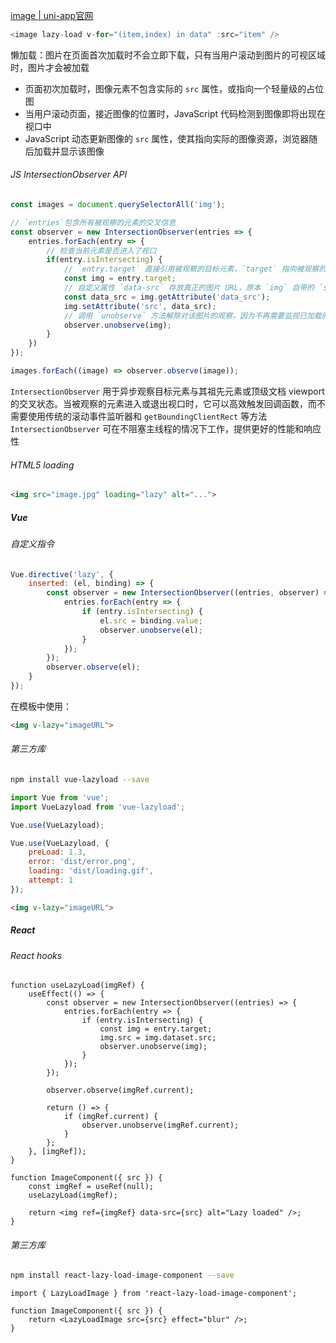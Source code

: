 [image | uni-app官网](https://uniapp.dcloud.net.cn/component/image.html#image)

```JavaScript
<image lazy-load v-for="(item,index) in data" :src="item" />
```

懒加载：图片在页面首次加载时不会立即下载，只有当用户滚动到图片的可视区域时，图片才会被加载

- 页面初次加载时，图像元素不包含实际的 `src` 属性，或指向一个轻量级的占位图
- 当用户滚动页面，接近图像的位置时，JavaScript 代码检测到图像即将出现在视口中
- JavaScript 动态更新图像的 `src` 属性，使其指向实际的图像资源，浏览器随后加载并显示该图像

###### JS IntersectionObserver API

```JavaScript
const images = document.querySelectorAll('img');

// `entries`包含所有被观察的元素的交叉信息
const observer = new IntersectionObserver(entries => {
    entries.forEach(entry => {
	    // 检查当前元素是否进入了视口
        if(entry.isIntersecting) {
	        // `entry.target` 直接引用被观察的目标元素，`target` 指向被观察的 DOM 元素
            const img = entry.target;
            // 自定义属性 `data-src` 存放真正的图片 URL，原本 `img` 自带的 `src` 存放默认图片 URL
            const data_src = img.getAttribute('data_src');
            img.setAttribute('src', data_src);
            // 调用 `unobserve` 方法解除对该图片的观察，因为不再需要监视已加载的图片
            observer.unobserve(img);
        }
    })
});

images.forEach((image) => observer.observe(image));
```

`IntersectionObserver` 用于异步观察目标元素与其祖先元素或顶级文档 viewport 的交叉状态。当被观察的元素进入或退出视口时，它可以高效触发回调函数，而不需要使用传统的滚动事件监听器和 `getBoundingClientRect` 等方法 `IntersectionObserver` 可在不阻塞主线程的情况下工作，提供更好的性能和响应性

###### HTML5 loading

```HTML
<img src="image.jpg" loading="lazy" alt="...">
```

##### Vue

###### 自定义指令

```JavaScript
Vue.directive('lazy', {
    inserted: (el, binding) => {
        const observer = new IntersectionObserver((entries, observer) => {
            entries.forEach(entry => {
                if (entry.isIntersecting) {
                    el.src = binding.value;
                    observer.unobserve(el);
                }
            });
        });
        observer.observe(el);
    }
});
```

在模板中使用：

```HTML
<img v-lazy="imageURL">
```

###### 第三方库

```bash
npm install vue-lazyload --save
```

```JavaScript
import Vue from 'vue';
import VueLazyload from 'vue-lazyload';

Vue.use(VueLazyload);

Vue.use(VueLazyload, {
    preLoad: 1.3,
    error: 'dist/error.png',
    loading: 'dist/loading.gif',
    attempt: 1
});
```

```HTML
<img v-lazy="imageURL">
```

##### React

###### React hooks

```JSX
function useLazyLoad(imgRef) {
    useEffect(() => {
        const observer = new IntersectionObserver((entries) => {
            entries.forEach(entry => {
                if (entry.isIntersecting) {
                    const img = entry.target;
                    img.src = img.dataset.src;
                    observer.unobserve(img);
                }
            });
        });

        observer.observe(imgRef.current);

        return () => {
            if (imgRef.current) {
                observer.unobserve(imgRef.current);
            }
        };
    }, [imgRef]);
}

function ImageComponent({ src }) {
    const imgRef = useRef(null);
    useLazyLoad(imgRef);

    return <img ref={imgRef} data-src={src} alt="Lazy loaded" />;
}
```

###### 第三方库

```bash
npm install react-lazy-load-image-component --save
```

```JSX
import { LazyLoadImage } from 'react-lazy-load-image-component';

function ImageComponent({ src }) {
    return <LazyLoadImage src={src} effect="blur" />;
}
```
